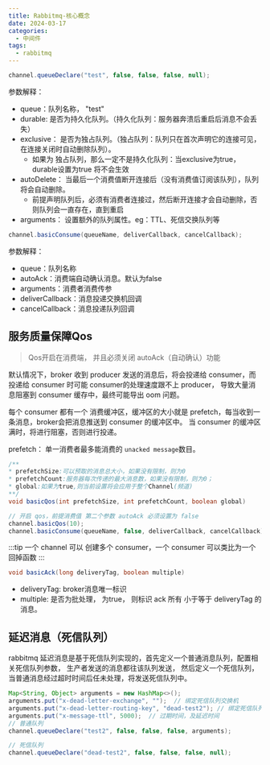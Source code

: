 ```yaml
---
title: Rabbitmq-核心概念
date: 2024-03-17
categories:
  - 中间件
tags:
  - rabbitmq
---
```



```java
channel.queueDeclare("test", false, false, false, null);
```

参数解释：
- queue：队列名称， "test"
- durable: 是否为持久化队列。（持久化队列：服务器奔溃后重启后消息不会丢失）
- exclusive： 是否为独占队列。（独占队列：队列只在首次声明它的连接可见，在连接关闭时自动删除队列）。
  - 如果为 独占队列，那么一定不是持久化队列：当exclusive为true， durable设置为true 将不会生效
- autoDelete： 当最后一个消费值断开连接后（没有消费值订阅该队列），队列将会自动删除。
  - 前提声明队列后，必须有消费者连接过，然后断开连接才会自动删除，否则队列会一直存在，直到重启
- arguments： 设置额外的队列属性。eg：TTL、死信交换队列等


```java
channel.basicConsume(queueName, deliverCallback, cancelCallback);
```

参数解释：
- queue：队列名称
- autoAck：消费端自动确认消息。默认为false
- arguments：消费者消费传参
- deliverCallback：消息投递交换机回调
- cancelCallback：消息投递队列回调


## 服务质量保障Qos

> Qos开启在消费端， 并且必须关闭 autoAck（自动确认）功能

默认情况下，broker 收到 producer 发送的消息后，将会投递给 consumer，而投递给 consumer 时可能 consumer的处理速度跟不上 producer，
导致大量消息阻塞到 consumer 缓存中，最终可能导出 oom 问题。

每个 consumer 都有一个 消费缓冲区，缓冲区的大小就是 prefetch，每当收到一条消息，broker会把消息推送到 consumer 的缓冲区中。
当 consumer 的缓冲区满时，将进行阻塞，否则进行投递。



prefetch： 单一消费者最多能消费的 `unacked message`数目。


```java
/**
* prefetchSize:可以预取的消息总大小，如果没有限制，则为0
* prefetchCount:服务器每次传递的最大消息数，如果没有限制，则为0；
* global:如果为true,则当前设置将会应用于整个Channel(频道)
**/ 
void basicQos(int prefetchSize, int prefetchCount, boolean global)
```


```java
// 开启 qos，前提消费值 第二个参数 autoAck 必须设置为 false
channel.basicQos(10);
channel.basicConsume(queueName, false, deliverCallback, cancelCallback);
```

:::tip
一个 channel 可以 创建多个 consumer，一个 consumer 可以类比为一个回掉函数
:::


```java
void basicAck(long deliveryTag, boolean multiple)
```

- deliveryTag: broker消息唯一标识
- multiple: 是否为批处理， 为true， 则标识 ack 所有 小于等于 deliveryTag 的消息。


## 延迟消息（死信队列）

rabbitmq 延迟消息是基于死信队列实现的，首先定义一个普通消息队列，配置相关死信队列参数， 生产者发送的消息都往该队列发送，
然后定义一个死信队列，当普通消息经过超时时间后任未处理，将发送死信队列中。

```java
Map<String, Object> arguments = new HashMap<>();
arguments.put("x-dead-letter-exchange", "");  // 绑定死信队列交换机
arguments.put("x-dead-letter-routing-key", "dead-test2"); // 绑定死信队列路由键
arguments.put("x-message-ttl", 5000);  // 过期时间，及延迟时间
// 普通队列
channel.queueDeclare("test2", false, false, false, arguments);

// 死信队列
channel.queueDeclare("dead-test2", false, false, false, null);
```